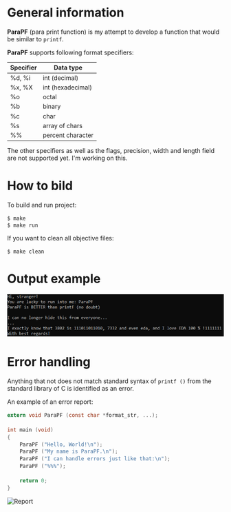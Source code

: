 # General information

**ParaPF** (para print function) is my attempt to develop a function that would be similar to `printf`.

**ParaPF** supports following format specifiers:

| Specifier | Data type         |
|-----------|-------------------|
| %d, %i    | int (decimal)     |
| %x, %X    | int (hexadecimal) |
| %o        | octal             |
| %b        | binary            |
| %c        | char              |
| %s        | array of chars    |
| %%        | percent character |

The other specifiers as well as the flags, precision, width and length field are not supported yet. I'm working on this.

# How to bild

To build and run project:
```
$ make
$ make run
```

If you want to clean all objective files:
```
$ make clean
```

# Output example

![Output](https://github.com/KetchuppOfficial/ParaPF/blob/master/Output_Example.png)

# Error handling

Anything that not does not match standard syntax of `printf ()` from the standard library of C is identified as an error.

An example of an error report:

``` C
extern void ParaPF (const char *format_str, ...);

int main (void)
{
    ParaPF ("Hello, World!\n");
    ParaPF ("My name is ParaPF.\n");
    ParaPF ("I can handle errors just like that:\n");
    ParaPF ("%%%");
    
    return 0;
}
```

![Report]()
